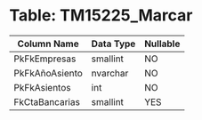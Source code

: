 # Table: TM15225_Marcar

| Column Name | Data Type | Nullable |
|-------------|-----------|----------|
| PkFkEmpresas | smallint | NO |
| PkFkAñoAsiento | nvarchar | NO |
| PkFkAsientos | int | NO |
| FkCtaBancarias | smallint | YES |
